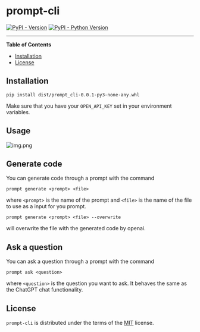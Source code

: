 # prompt-cli

[![PyPI - Version](https://img.shields.io/pypi/v/prompt-cli.svg)](https://pypi.org/project/prompt-cli)
[![PyPI - Python Version](https://img.shields.io/pypi/pyversions/prompt-cli.svg)](https://pypi.org/project/prompt-cli)

-----

**Table of Contents**

- [Installation](#installation)
- [License](#license)

## Installation

```console
pip install dist/prompt_cli-0.0.1-py3-none-any.whl
```

Make sure that you have your `OPEN_API_KEY` set in your environment variables.

## Usage

![img.png](img.png)


## Generate code
You can generate code through a prompt with the command
```console
prompt generate <prompt> <file> 
```
where `<prompt>` is the name of the prompt and `<file>` is the name of the file to use as a input for you prompt.

```console
prompt generate <prompt> <file> --overwrite
```
will overwrite the file with the generated code by openai.

## Ask a question
You can ask a question through a prompt with the command
```console
prompt ask <question>
```
where `<question>` is the question you want to ask.
It behaves the same as the ChatGPT chat functionality.

## License

`prompt-cli` is distributed under the terms of the [MIT](https://spdx.org/licenses/MIT.html) license.
